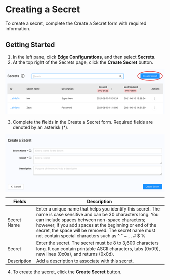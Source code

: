 # Creating a Secret

To create a secret, complete the Create a Secret form with required information.

## Getting Started

1. In the left pane, click **Edge Configurations**, and then select **Secrets**.
2. At the top right of the Secrets page, click the **Create Secret** button. 

<p align=center><img src="/docs/resources/images/secrets/secrets-create-secret.png" alt="create secret" width="900"></p>

3. Complete the fields in the Create a Secret form. Required fields are denoted by an asterisk (\*).

<p align=center><img src="/docs/resources/images/secrets/create-a-secret.png" alt="edit secret" width="800"></p>

| **Fields**                | **Description**                                    |
| --------------------------| ---------------------------------------------------|
| Secret Name             | Enter a unique name that helps you identify this secret. The name is case sensitive and can be 30 characters long. You can include spaces between non-space characters; however, if you add spaces at the beginning or end of the secret, the space will be removed. The secret name must not contain special characters such as ^ " ~ , . # $ %|
| Secret     | Enter the secret. The secret must be 8 to 3,600 characters long. It can contain printable ASCII characters, tabs (0x09), new lines (0x0a), and returns (0x0d). |
| Description               | Add a description to associate with this secret. |

4. To create the secret, click the **Create Secret** button.